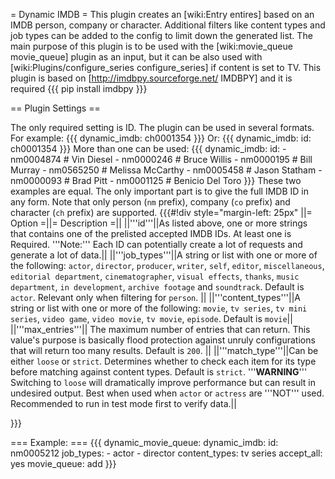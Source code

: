 = Dynamic IMDB =
This plugin creates an [wiki:Entry entires] based on an IMDB person, company or character. Additional filters like content types and job types can be added to the config to limit down the generated list.
The main purpose of this plugin is to be used with the [wiki:movie_queue movie_queue] plugin as an input, but it can be also used with [wiki:Plugins/configure_series configure_series] if content is set to TV.
This plugin is based on [http://imdbpy.sourceforge.net/ IMDBPY] and it is required {{{ pip install imdbpy }}}

== Plugin Settings ==

The only required setting is ID. The plugin can be used in several formats.
For example:
{{{
    dynamic_imdb: ch0001354
}}}
Or:
{{{
    dynamic_imdb: 
      id: ch0001354
}}}
More than one can be used:
{{{
    dynamic_imdb:
      id:
        - nm0004874 # Vin Diesel
        - nm0000246 # Bruce Willis
        - nm0000195 # Bill Murray 
        - nm0565250 # Melissa McCarthy
        - nm0005458 # Jason Statham
        - nm0000093 # Brad Pitt
        - nm0001125 # Benicio Del Toro
}}}
These two examples are equal. The only important part is to give the full IMDB ID in any form. Note that only person (`nm` prefix), company (`co` prefix) and character (`ch` prefix) are supported.
{{{#!div style="margin-left: 25px"
||= Option =||= Description =||
||'''id'''||As listed above, one or more strings that contains one of the prelisted accepted IMDB IDs. At least one is Required. '''Note:''' Each ID can potentially create a lot of requests and generate a lot of data.||
||'''job_types'''||A string or list with one or more of the following: `actor`, `director`, `producer`, `writer`, `self`, `editor`, `miscellaneous`, `editorial department`, `cinematographer`, `visual effects`, `thanks`, `music department`, `in development`, `archive footage` and `soundtrack`. Default is `actor`. Relevant only when filtering for `person`. ||
||'''content_types'''||A string or list with one or more of the following: `movie`, `tv series`, `tv mini series`, `video game`, `video movie`, `tv movie`, `episode`. Default is `movie`||
||'''max_entries'''|| The maximum number of entries that can return. This value's purpose is basically flood protection against unruly configurations that will return too many results. Default is `200`. ||
||'''match_type'''||Can be either `loose` or `strict`. Determines whether to check each item for its type before matching against content types. Default is `strict`. '''__WARNING__''' Switching to `loose` will dramatically improve performance but can result in undesired output. Best when used when `actor` or `actress` are '''NOT''' used. Recommended to run in test mode first to verify data.||

}}}

=== Example: ===
{{{
   dynamic_movie_queue:
     dynamic_imdb:
       id: nm0005212
       job_types:
         - actor
         - director
       content_types: tv series
       accept_all: yes
       movie_queue: add
}}}